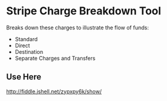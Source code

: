 # Stripe Charge Breakdown Tool

Breaks down these charges to illustrate the flow of funds:

- Standard
- Direct
- Destination
- Separate Charges and Transfers

## Use Here

http://fiddle.jshell.net/zypxpy6k/show/
